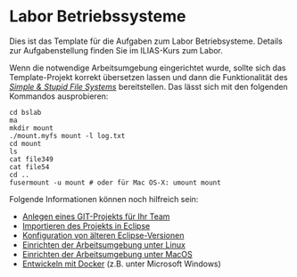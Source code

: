 # Labor Betriebssysteme

Dies ist das Template für die Aufgaben zum Labor Betriebsysteme. Details zur Aufgabenstellung finden Sie im ILIAS-Kurs zum Labor.

Wenn die notwendige Arbeitsumgebung eingerichtet wurde, sollte sich das Template-Projekt korrekt übersetzen lassen und dann die Funktionalität des [_Simple & Stupid File Systems_](http://www.maastaar.net/fuse/linux/filesystem/c/2016/05/21/writing-a-simple-filesystem-using-fuse/) bereitstellen. Das lässt sich mit den folgenden Kommandos ausprobieren:

	cd bslab
	ma
	mkdir mount
	./mount.myfs mount -l log.txt
	cd mount
	ls
	cat file349
	cat file54
	cd ..
	fusermount -u mount # oder für Mac OS-X: umount mount
	

Folgende Informationen können noch hilfreich sein:

* [Anlegen eines GIT-Projekts für Ihr Team](documentation/createGitProject.md)
* [Importieren des Projekts in Eclipse](documentation/eclipseImportProject.md)
* [Konfiguration von älteren Eclipse-Versionen](documentation/eclipseConfig.md)
* [Einrichten der Arbeitsumgebung unter Linux](documentation/setupLinux.md)
* [Einrichten der Arbeitsumgebung unter MacOS](documentation/setupMacos.md)
* [Entwickeln mit Docker](documentation/setupDocker.md) (z.B. unter Microsoft Windows)